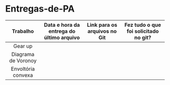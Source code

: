 # Entregas-de-PA

| Trabalho | Data e hora da entrega do último arquivo | Link para os arquivos no Git | Fez tudo o que foi solicitado no git? |  
|     :---:      |     :---:      |     :---:      |     :---:      |
|  Gear up  |    |    |  |
| Diagrama de Voronoy  |      |     |  |
| Envoltória convexa    |  |    |  |
